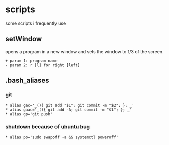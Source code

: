 # scripts
some scripts i frequently use

## setWindow
opens a program in a new window and sets the window to 1/3 of the screen.

	+ param 1: program name
	- param 2: r [l] for right [left]

## .bash_aliases
### git
	* alias gac='_(){ git add "$1"; git commit -m "$2"; }; _'
	* alias gaac='_(){ git add -A; git commit -m "$1"; }; _'
	* alias gp='git push'

### shutdown because of ubuntu bug
	* alias po='sudo swapoff -a && systemctl poweroff'

